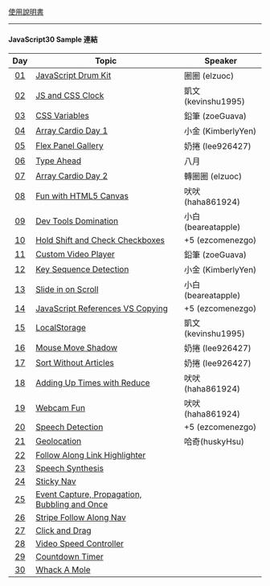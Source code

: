 [使用說明書](https://rabbit-church.notion.site/JS30-README-ee1cc150ece5490ab6b6edc3cf47bdaa)

---

#### **JavaScript30 Sample 連結**

|                          Day                          | Topic                                                                                                  | Speaker             |
| :---------------------------------------------------: | ------------------------------------------------------------------------------------------------------ | ------------------- |
| [01](https://rabbittee.github.io/JavaScript30/day01/) | [JavaScript Drum Kit](https://rabbittee.github.io/JavaScript30/day01/sample)                           | 圈圈 (elzuoc)       |
| [02](https://rabbittee.github.io/JavaScript30/day02/) | [JS and CSS Clock](https://rabbittee.github.io/JavaScript30/day02/sample)                              | 凱文 (kevinshu1995) |
| [03](https://rabbittee.github.io/JavaScript30/day03/) | [CSS Variables](https://rabbittee.github.io/JavaScript30/day03/sample)                                 | 鉛筆 (zoeGuava)     |
| [04](https://rabbittee.github.io/JavaScript30/day04/) | [Array Cardio Day 1](https://rabbittee.github.io/JavaScript30/day04/sample)                            | 小金 (KimberlyYen)  |
| [05](https://rabbittee.github.io/JavaScript30/day05/) | [Flex Panel Gallery](https://rabbittee.github.io/JavaScript30/day05/sample)                            | 奶捲 (lee926427)    |
| [06](https://rabbittee.github.io/JavaScript30/day06/) | [Type Ahead](https://rabbittee.github.io/JavaScript30/day06/sample)                                    | 八月                |
| [07](https://rabbittee.github.io/JavaScript30/day07/) | [Array Cardio Day 2](https://rabbittee.github.io/JavaScript30/day07/sample)                            | 轉圈圈 (elzuoc)     |
| [08](https://rabbittee.github.io/JavaScript30/day08/) | [Fun with HTML5 Canvas](https://rabbittee.github.io/JavaScript30/day08/sample)                         | 吠吠 (haha861924)   |
| [09](https://rabbittee.github.io/JavaScript30/day09/) | [Dev Tools Domination](https://rabbittee.github.io/JavaScript30/day09/sample)                          | 小白 (beareatapple) |
| [10](https://rabbittee.github.io/JavaScript30/day10/) | [Hold Shift and Check Checkboxes](https://rabbittee.github.io/JavaScript30/day10/sample)               | +5 (ezcomenezgo)
| [11](https://rabbittee.github.io/JavaScript30/day11/) | [Custom Video Player](https://rabbittee.github.io/JavaScript30/day11/sample)                           | 鉛筆 (zoeGuava) 
| [12](https://rabbittee.github.io/JavaScript30/day12/) | [Key Sequence Detection](https://rabbittee.github.io/JavaScript30/day12/sample)                        | 小金 (KimberlyYen)
| [13](https://rabbittee.github.io/JavaScript30/day13/) | [Slide in on Scroll](https://rabbittee.github.io/JavaScript30/day13/sample)                            | 小白 (beareatapple)
| [14](https://rabbittee.github.io/JavaScript30/day14/) | [JavaScript References VS Copying](https://rabbittee.github.io/JavaScript30/day14/sample)              | +5 (ezcomenezgo)
| [15](https://rabbittee.github.io/JavaScript30/day15/) | [LocalStorage](https://rabbittee.github.io/JavaScript30/day15/sample)                                  | 凱文 (kevinshu1995)
| [16](https://rabbittee.github.io/JavaScript30/day16/) | [Mouse Move Shadow](https://rabbittee.github.io/JavaScript30/day16/sample)                             | 奶捲 (lee926427)
| [17](https://rabbittee.github.io/JavaScript30/day17/) | [Sort Without Articles](https://rabbittee.github.io/JavaScript30/day17/sample)                         | 奶捲 (lee926427)
| [18](https://rabbittee.github.io/JavaScript30/day18/) | [Adding Up Times with Reduce](https://rabbittee.github.io/JavaScript30/day18/sample)                   | 吠吠 (haha861924)   
| [19](https://rabbittee.github.io/JavaScript30/day19/) | [Webcam Fun](https://rabbittee.github.io/JavaScript30/day19/sample)                                    | 吠吠 (haha861924)   
| [20](https://rabbittee.github.io/JavaScript30/day20/) | [Speech Detection](https://rabbittee.github.io/JavaScript30/day20/sample)                              | +5 (ezcomenezgo)
| [21](https://rabbittee.github.io/JavaScript30/day21/) | [Geolocation](https://rabbittee.github.io/JavaScript30/day21/sample)                                   | 哈奇(huskyHsu)
| [22](https://rabbittee.github.io/JavaScript30/day22/) | [Follow Along Link Highlighter](https://rabbittee.github.io/JavaScript30/day22/sample)                 |
| [23](https://rabbittee.github.io/JavaScript30/day23/) | [Speech Synthesis](https://rabbittee.github.io/JavaScript30/day23/sample)                              |
| [24](https://rabbittee.github.io/JavaScript30/day24/) | [Sticky Nav](https://rabbittee.github.io/JavaScript30/day24/sample)                                    |
| [25](https://rabbittee.github.io/JavaScript30/day25/) | [Event Capture, Propagation, Bubbling and Once](https://rabbittee.github.io/JavaScript30/day25/sample) |
| [26](https://rabbittee.github.io/JavaScript30/day26/) | [Stripe Follow Along Nav](https://rabbittee.github.io/JavaScript30/day26/sample)                       |
| [27](https://rabbittee.github.io/JavaScript30/day27/) | [Click and Drag](https://rabbittee.github.io/JavaScript30/day27/sample)                                |
| [28](https://rabbittee.github.io/JavaScript30/day28/) | [Video Speed Controller](https://rabbittee.github.io/JavaScript30/day28/sample)                        |
| [29](https://rabbittee.github.io/JavaScript30/day29/) | [Countdown Timer](https://rabbittee.github.io/JavaScript30/day29/sample)                               |
| [30](https://rabbittee.github.io/JavaScript30/day30/) | [Whack A Mole](https://rabbittee.github.io/JavaScript30/day30/sample)                                  |
